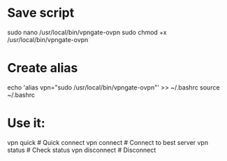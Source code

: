 # Save script
sudo nano /usr/local/bin/vpngate-ovpn
sudo chmod +x /usr/local/bin/vpngate-ovpn

# Create alias
echo 'alias vpn="sudo /usr/local/bin/vpngate-ovpn"' >> ~/.bashrc
source ~/.bashrc

# Use it:
vpn quick          # Quick connect
vpn connect        # Connect to best server
vpn status         # Check status
vpn disconnect     # Disconnect
